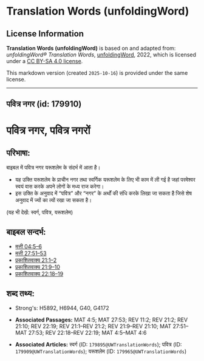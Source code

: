 # Translation Words (unfoldingWord)

## License Information

**Translation Words (unfoldingWord)** is based on and adapted from: _unfoldingWord® Translation Words_, [unfoldingWord](https://unfoldingword.org/utw), 2022, which is licensed under a [CC BY-SA 4.0 license](https://creativecommons.org/licenses/by-sa/4.0/legalcode.en).

This markdown version (created `2025-10-16`) is provided under the same license.



--------------------------------

## पवित्र नगर (id: 179910)

पवित्र नगर, पवित्र नगरों
========================

परिभाषा:
--------

बाइबल में पवित्र नगर यरूशलेम के संदर्भ में आता है।

* यह उक्ति यरूशलेम के प्राचीन नगर तथा स्वर्गिक यरूशलेम के लिए भी काम में ली गई है जहां परमेश्वर स्वयं वास करके अपने लोगों के मध्य राज करेगा।
* इस उक्ति के अनुवाद में “पवित्र” और “नगर” के अर्थों की संधि करके लिखा जा सकता है जिसे शेष अनुवाद में ज्यों का त्यों रखा जा सकता है।

(यह भी देखें: स्वर्ग, पवित्र, यरूशलेम)

बाइबल सन्दर्भ:
--------------

* [मत्ती 04:5–6](https://ref.ly/Matt4:5-Matt4:6)
* [मत्ती 27:51–53](https://ref.ly/Matt27:51-Matt27:53)
* [प्रकाशितवाक्य 21:1–2](https://ref.ly/Rev0:0)
* [प्रकाशितवाक्य 21:9–10](https://ref.ly/Rev0:0)
* [प्रकाशितवाक्य 22:18–19](https://ref.ly/Rev22:18-Rev22:19)

शब्द तथ्य:
----------

* Strong's: H5892, H6944, G40, G4172

* **Associated Passages:** MAT 4:5; MAT 27:53; REV 11:2; REV 21:2; REV 21:10; REV 22:19; REV 21:1–REV 21:2; REV 21:9–REV 21:10; MAT 27:51–MAT 27:53; REV 22:18–REV 22:19; MAT 4:5–MAT 4:6
* **Associated Articles:** स्वर्ग (ID: `179895@UWTranslationWords`); पवित्र (ID: `179909@UWTranslationWords`); यरूशलेम (ID: `179965@UWTranslationWords`)


